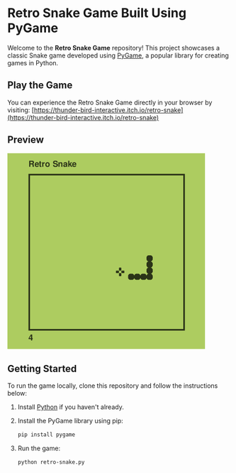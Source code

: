 # Retro Snake Game Built Using PyGame

Welcome to the **Retro Snake Game** repository! This project showcases a classic Snake game developed using [PyGame](https://www.pygame.org/), a popular library for creating games in Python.

## Play the Game

You can experience the Retro Snake Game directly in your browser by visiting: [https://thunder-bird-interactive.itch.io/retro-snake](https://thunder-bird-interactive.itch.io/retro-snake)

## Preview

![Game Preview](preview.png)

## Getting Started

To run the game locally, clone this repository and follow the instructions below:

1. Install [Python](https://www.python.org/) if you haven't already.
2. Install the PyGame library using pip:

    ```bash
    pip install pygame
    ```

3. Run the game:

    ```bash
    python retro-snake.py
    ```